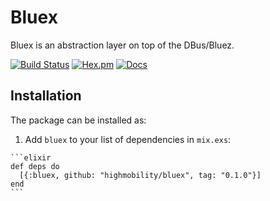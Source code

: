 # Bluex

Bluex is an abstraction layer on top of the DBus/Bluez.

[![Build Status](https://travis-ci.org/highmobility/bluex.svg?branch=master)](https://travis-ci.org/highmobility/bluex)
[![Hex.pm](https://img.shields.io/hexpm/v/bluex.svg)](https://hex.pm/packages/bluex)
[![Docs](https://img.shields.io/badge/docs-latest-brightgreen.svg?style=flat)](https://hexdocs.pm/bluex/)

## Installation

The package can be installed as:

  1. Add `bluex` to your list of dependencies in `mix.exs`:

    ```elixir
    def deps do
      [{:bluex, github: "highmobility/bluex", tag: "0.1.0"}]
    end
    ```
